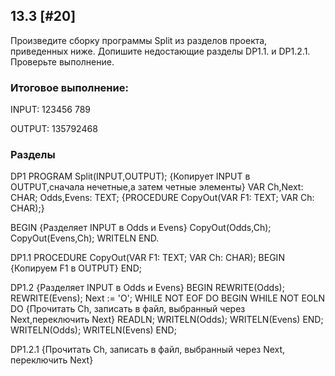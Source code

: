 ## 13.3 [#20]
Произведите сборку программы Split из разделов проекта, приведенных ниже. Допишите недостающие разделы DP1.1. и DP1.2.1. Проверьте выполнение.

### Итоговое выполнение:
INPUT:
123456
789

OUTPUT:
135792468

### Разделы

DP1
PROGRAM Split(INPUT,OUTPUT);
  {Копирует INPUT в OUTPUT,сначала нечетные,а затем четные
   элементы}
VAR
  Ch,Next: CHAR;
  Odds,Evens: TEXT;
{PROCEDURE CopyOut(VAR F1: TEXT; VAR Ch: CHAR);}


BEGIN
  {Разделяет INPUT в Odds и Evens}
  CopyOut(Odds,Ch);
  CopyOut(Evens,Ch);
  WRITELN
END.


DP1.1
PROCEDURE CopyOut(VAR F1: TEXT; VAR Ch: CHAR);
BEGIN
  {Копируем F1 в OUTPUT}
END;


DP1.2
{Разделяет INPUT в Odds и Evens}
  BEGIN
    REWRITE(Odds);
    REWRITE(Evens);
    Next := 'O';
    WHILE NOT EOF
    DO
      BEGIN
        WHILE NOT EOLN
        DO
          {Прочитать Ch, записать в файл, выбранный через
           Next,переключить Next}
        READLN;
        WRITELN(Odds);
        WRITELN(Evens)
      END;
    WRITELN(Odds);
    WRITELN(Evens)
  END;


DP1.2.1
{Прочитать Ch, записать в файл, выбранный через Next,  переключить Next}
